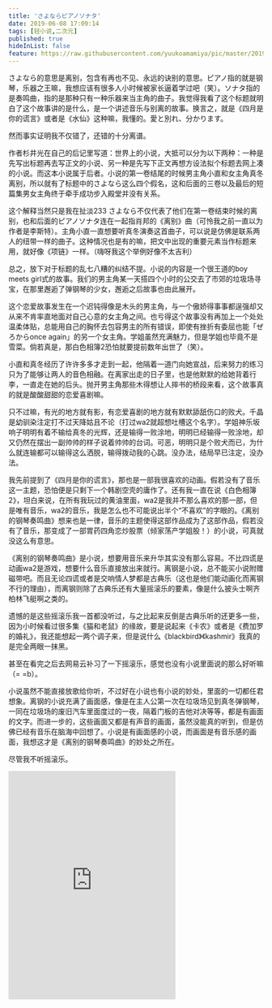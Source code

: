 ```yaml
---
title: 'さよならピアノソナタ'
date: 2019-06-08 17:09:14
tags: [轻小说,二次元]
published: true
hideInList: false
feature: https://raw.githubusercontent.com/yuukoamamiya/pic/master/20190608171129.jpg
---
```

さよなら的意思是离别，包含有再也不见、永远的诀别的意思。ピアノ指的就是钢琴，乐器之王嘛，我想应该有很多人小时候被家长逼着学过吧（笑）。ソナタ指的是奏鸣曲，指的是那种只有一种乐器来当主角的曲子。我觉得我看了这个标题就明白了这个故事讲的是什么，是一个讲述音乐与别离的故事。换言之，就是《四月是你的谎言》或者是《水仙》这种嘛，我懂的。愛と別れ、分かります。

 <!-- more --> 

然而事实证明我不仅错了，还错的十分离谱。

作者杉井光在自己的后记里写道：世界上的小说，大抵可以分为以下两种：一种是先写出标题再去写正文的小说、另一种是先写下正文再想方设法拟个标题去网上凑的小说。而这本小说属于后者。小说的第一卷结尾的时候男主角小直和女主角真冬离别，所以就有了标题中的さよなら这么四个假名，这和后面的三卷以及最后的短篇集男女主角终于牵手成功步入殿堂并没有关系。

这个解释当然只是我在扯淡233 さよなら不仅代表了他们在第一卷结束时候的离别，也和后面的ピアノソナタ连在一起指肖邦的《离别》曲（可怜我之前一直以为作者是李斯特）。主角小直一直想要听真冬演奏这首曲子，可以说是仿佛是联系两人的纽带一样的曲子。这种情况也是有的嘛，把文中出现的重要元素当作标题来用，就好像《项链》一样。（嗨呀我这个举例好像不太吉利）

总之，放下对于标题的乱七八糟的纠结不提。小说的内容是一个很王道的boy meets girl式的故事。我们的男主角某一天搭四个小时的公交去了市郊的垃圾场寻宝，在那里邂逅了弹钢琴的少女，邂逅之后故事也由此展开。

这个恋爱故事发生在一个迟钝得像是木头的男主角，与一个傲娇得事事都逞强却又从来不肯率直地面对自己心意的女主角之间。也亏得这个故事没有再加上一个处处温柔体贴，总能用自己的胸怀去包容男主的所有错误，即使有挫折有委屈也能「ぜろからonce again」的另一个女主角。学姐虽然充满魅力，但是学姐也毕竟不是雪菜。倘若真是，那白色相簿2恐怕就要提前数年出世了（笑）。

小直和真冬经历了许许多多才走到一起，他隔着一道门向她宣战，后来努力的练习只为了能够让两人的音色相融。在离家出走的日子里，也是他默默的给她背着行李，一直走在她的后头。抛开男主角那些木得想让人摔书的桥段来看，这个故事真的就是酸酸甜甜的恋爱喜剧嘛。

只不过嘛，有光的地方就有影，有恋爱喜剧的地方就有默默舔舐伤口的败犬。千晶是幼驯染注定打不过天降姑且不论（打过wa2就超想吐槽这个名字）。学姐神乐坂响子明明有着不输给真冬的光辉，还是输得一败涂地，明明已经输得一败涂地，却又仍然在摆出一副帅帅的样子说着帅帅的台词。可恶，明明只是个败犬而已，为什么就连输都可以输得这么洒脱，输得拨动我的心跳。没办法，结局早已注定，没办法。

我先前提到了《四月是你的谎言》，那也是一部我很喜欢的动画。假若没有了音乐这一主题，恐怕便是只剩下一个韩剧空壳的庸作了。还有我一直在说《白色相簿2》，坦白来说，在所有我玩过的黄油里面，wa2是我并不那么喜欢的那一部，但是唯有音乐，wa2的音乐，我是怎么也不可能说出半个“不喜欢”的字眼的。《离别的钢琴奏鸣曲》想来也是一律，音乐的主题使得这部作品成为了这部作品，假若没有了音乐，那变成了一部胃药四角恋炒股票（倾家荡产学姐股！）的小说，可真就没这么有意思。

《离别的钢琴奏鸣曲》是小说，想要用音乐来升华其实没有那么容易。不比四谎是动画wa2是游戏，想要什么音乐直接放出来就行。离钢是小说，总不能买小说附赠磁带吧。而且无论四谎或者是交响情人梦都是古典乐（这也是他们能动画化而离钢不行的理由），而离钢则除了古典乐还有大量摇滚乐的要素，像是什么披头士啊齐柏林飞艇啊之类的。

遗憾的是这些摇滚乐我一首都没听过，与之比起来反倒是古典乐听的还更多一些，因为小时候看过很多集《猫和老鼠》的缘故，要是说起来《卡农》或者是《费加罗的婚礼》，我还能想起一两个调子来，但是说什么《blackbird》《kashmir》我真的是完全两眼一抹黑。

甚至在看完之后去网易云补习了一下摇滚乐，感觉也没有小说里面说的那么好听嘛（= =b）。

小说虽然不能直接放歌给你听，不过好在小说也有小说的妙处，里面的一切都任君想象。离钢的小说充满了画面感，像是在主人公第一次在垃圾场见到真冬弹钢琴，一同在垃圾场的废旧汽车里面度过的一夜，隔着门板的吉他对决等等，都是有画面的文字。而进一步的，这些画面又都是有声音的画面，虽然没能真的听到，但是仿佛已经有音乐在脑海中回想了。小说是有画面感的小说，而画面是有音乐感的画面，我想这才是《离别的钢琴奏鸣曲》的妙处之所在。

尽管我不听摇滚乐。

<iframe frameborder="no" border="0" marginwidth="0" marginheight="0" width=330 height=450 src="https://music.163.com/outchain/player?type=0&id=2034101401&auto=0&height=430"></iframe>
